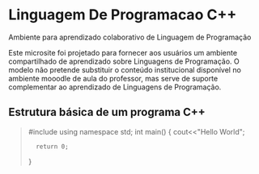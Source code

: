 # Linguagem De Programacao C++
Ambiente para aprendizado colaborativo de Linguagem de Programação

<p>
Este microsite foi projetado para fornecer aos usuários um ambiente compartilhado de aprendizado sobre Linguagens de Programação. O modelo não pretende substituir o conteúdo institucional disponível no ambiente mooodle de aula do professor, mas serve de suporte complementar ao aprendizado de Linguagens de Programação.<br />
</p>

## Estrutura básica de um programa C++
<blockquote>
  <p>   
  #include<iostream>  
  using namespace std;
  int main()
  { 
      cout<<"Hello World"; 
  
      return 0;
  }
 </p>
</blockquote>
